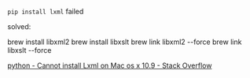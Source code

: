 

``pip install lxml`` failed


solved:

  brew install libxml2
  brew install libxslt
  brew link libxml2 --force
  brew link libxslt --force

[python - Cannot install Lxml on Mac os x 10.9 - Stack Overflow](http://stackoverflow.com/questions/19548011/cannot-install-lxml-on-mac-os-x-10-9)
